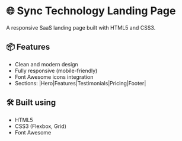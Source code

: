 # 🌐 Sync Technology Landing Page

A responsive SaaS landing page built with HTML5 and CSS3.

## 📦 Features
- Clean and modern design
- Fully responsive (mobile-friendly)
- Font Awesome icons integration
- Sections: |Hero|Features|Testimonials|Pricing|Footer|

## 🛠️ Built using
- HTML5
- CSS3 (Flexbox, Grid)
- Font Awesome

